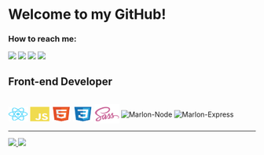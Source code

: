   <div>
<!-- </a<a href="https://picasion.com/"><img src="https://i.picasion.com/pic91/7ce516f1c6ca2bad052860805c459c7f.gif" width="200" height="200" border="0" alt="Marlon-Image" </a>
  </div> -->
  
  # Welcome to my GitHub!
  ### How to reach me: 
 <a href="https://api.whatsapp.com/send?phone=5547992844636" target="_blank"><img src="https://img.shields.io/badge/WhatsApp-25D366?style=for-the-badge&logo=whatsapp&logoColor=white" target="_blank"></a>
<a href = "mailto:marlonmelobr@gmail.com"><img src="https://img.shields.io/badge/-Gmail-%23333?style=for-the-badge&logo=gmail&logoColor=white" target="_blank"></a>
<a href="https://www.linkedin.com/in/marlonmelo" target="_blank"><img src="https://img.shields.io/badge/-LinkedIn-%230077B5?style=for-the-badge&logo=linkedin&logoColor=white" target="_blank"></a>
 <a href="https://gitlab.com/marlonfrade" target="_blank"><img src="https://img.shields.io/badge/GitLab-330F63?style=for-the-badge&logo=gitlab&logoColor=white" target="_blank"></a> 
  
   ## Front-end Developer
  
  
 <div style="display: inline_block"><br>
  <img align="center" alt="Marlon-React" height="30" width="40" src="https://raw.githubusercontent.com/devicons/devicon/master/icons/react/react-original.svg">
  <img align="center" alt="Marlon-Js" height="30" width="40" src="https://raw.githubusercontent.com/devicons/devicon/master/icons/javascript/javascript-plain.svg">
  <img align="center" alt="Marlon-HTML" height="30" width="40" src="https://raw.githubusercontent.com/devicons/devicon/master/icons/html5/html5-original.svg">
  <img align="center" alt="Marlon-CSS" height="30" width="40" src="https://raw.githubusercontent.com/devicons/devicon/master/icons/css3/css3-original.svg">
  <img align="center" alt="Marlon-SASS" height="40" width="50" src="https://raw.githubusercontent.com/devicons/devicon/master/icons/sass/sass-original.svg">
  <img align="center" alt="Marlon-Node" height="30" width="60" src="https://img.shields.io/badge/Node.js-43853D?style=for-the-badge&logo=node.js&logoColor=white">
  <img align="center" alt="Marlon-Express" height="30" width="60" src="https://img.shields.io/badge/Express.js-404D59?style=for-the-badgee">    
</div>
  
 <hr>
  
<div align="left" width = "100%">
  <a href="https://beacons.ai/marlonfrade">
  <img height="180em" src="https://github-readme-stats.vercel.app/api/top-langs/?username=marlonfrade&layout=compact&langs_count=7&theme=blue-green"/>
  <img height="180em" src="https://github-readme-stats.vercel.app/api?username=marlonfrade&show_icons=true&theme=blue-green&include_all_commits=true&count_private="true"/>
<!--   <hr>
  <img height="180em" src="https://github-readme-streak-stats.herokuapp.com/?user=marlonfrade&theme=blue-green"/> -->
  </a>
</div>
 
<!--   ![Snake animation](https://github.com/marlonfrade/marlonfrade/blob/output/github-contribution-grid-snake.svg) -->  
